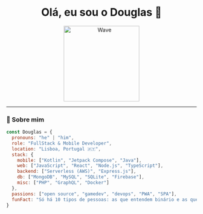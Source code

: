 
<!--
### Olá, eu sou o Douglas! 👋
-->

<h1 align="center">Olá, eu sou o Douglas 👋</h1>
<p align="center">
  <img src="https://media2.giphy.com/media/v1.Y2lkPTc5MGI3NjExbHdmYmkycjU1bXY3ZmI0ZHQ2MW1vbTNrcG1lZXM1amFqbWFpdzFpdiZlcD12MV9pbnRlcm5hbF9naWZfYnlfaWQmY3Q9Zw/YYW0hHizzIOrlhimPG/giphy.gif" width="200" alt="Wave"/>
</p>


---

### 🚀 Sobre mim
```javascript
const Douglas = {
  pronouns: "he" | "him",
  role: "FullStack & Mobile Developer",
  location: "Lisboa, Portugal 🇵🇹",
  stack: {
    mobile: ["Kotlin", "Jetpack Compose", "Java"],
    web: ["JavaScript", "React", "Node.js", "TypeScript"],
    backend: ["Serverless (AWS)", "Express.js"],
    db: ["MongoDB", "MySQL", "SQLite", "Firebase"],
    misc: ["PHP", "GraphQL", "Docker"]
  },
  passions: ["open source", "gamedev", "devops", "PWA", "SPA"],
  funFact: "Só há 10 tipos de pessoas: as que entendem binário e as que não entendem."
}

